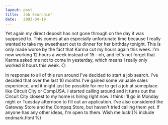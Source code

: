 ```yaml
---
layout:	post
title:	Job Searchin'
date:	2003-04-19
---
```


Yet again my direct deposit has not gone through on the day it was supposed to. This comes at an especially unfortunate time because I really wanted to take my sweetheart out to dinner for her birthday tonight. This is only made worse by the fact that Karma cut my hours again this week. I'm now working 12 hours a week instead of 15—oh, and let's not forget that Karma asked me not to come in yesterday, which means I really only worked 8 hours this week. 😕

In response to all of this run around I've decided to start a job search. I've decided that over the last 10 months I've gained some valuable sales experience, and it might just be possible for me to get a job at someplace like Circuit City or CompUSA. I started calling around and it turns out the Circuit City closest to my home is hiring right now. I think I'll go in Monday night or Tuesday afternoon to fill out an application. I've also considered the Gateway Store and the Compaq Store, but haven't tried calling them yet. If anyone has any other ideas, I'm open to them. Wish me luck!{% include endmark.html %}